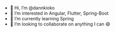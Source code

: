 - 👋 Hi, I’m @dannkioko
- 👀 I’m interested in Angular, Flutter, Spring-Boot
- 🌱 I’m currently learning Spring
- 💞️ I’m looking to collaborate on anything I can 😅

<!---
dannkioko/dannkioko is a ✨ special ✨ repository because its `README.md` (this file) appears on your GitHub profile.
You can click the Preview link to take a look at your changes.
--->
